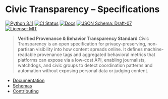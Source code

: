 # Civic Transparency – Specifications

[![Python 3.11](https://img.shields.io/badge/python-3.11-blue?logo=python)](#)
[![CI Status](https://github.com/civic-interconnect/civic-transparency-spec/actions/workflows/ci.yml/badge.svg)](https://github.com/civic-interconnect/civic-transparency-spec/actions/workflows/ci.yml)
[![Docs](https://img.shields.io/badge/docs-mkdocs--material-blue)](https://civic-interconnect.github.io/civic-transparency-spec/)
[![JSON Schema: Draft-07](https://img.shields.io/badge/JSON%20Schema-Draft--07-orange)](#)
[![License: MIT](https://img.shields.io/badge/License-MIT-yellow.svg)](./LICENSE)

> **Verified Provenance & Behavior Transparency Standard**
> Civic Transparency is an open specification for privacy-preserving, non-partisan visibility into how content spreads online.
> It defines machine-readable provenance tags and aggregated behavioral metrics that platforms can expose via a low-cost API, enabling journalists, watchdogs, and civic groups to detect coordination patterns and automation without exposing personal data or judging content.

- [Documentation](https://civic-interconnect.github.io/civic-transparency-spec/)
- [Schemas](./specs/schema_index.md)
- [Contributing](./CONTRIBUTING.md)
